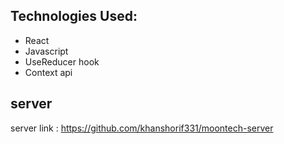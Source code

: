 ## Technologies Used:
* React 
* Javascript
* UseReducer hook
* Context api

## server

server link : https://github.com/khanshorif331/moontech-server
